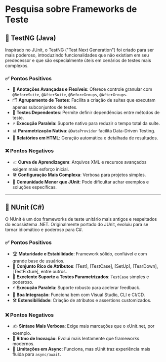 # Pesquisa sobre Frameworks de Teste

## 🧪 TestNG (Java)

Inspirado no JUnit, o TestNG ("Test Next Generation") foi criado para ser mais poderoso, introduzindo funcionalidades que não existiam em seu predecessor e que são especialmente úteis em cenários de testes mais complexos.

### ✅ Pontos Positivos
- 🔖 **Anotações Avançadas e Flexíveis**: Oferece controle granular com `@BeforeSuite`, `@AfterSuite`, `@BeforeGroups`, `@AfterGroups`.
- 🗂️ **Agrupamento de Testes**: Facilita a criação de suítes que executam apenas subconjuntos de testes.
- 🔗 **Testes Dependentes**: Permite definir dependências entre métodos de teste.
- ⚡ **Execução Paralela**: Suporte nativo para reduzir o tempo total da suíte.
- 📊 **Parametrização Nativa**: `@DataProvider` facilita Data-Driven Testing.
- 📑 **Relatórios em HTML**: Geração automática e detalhada de resultados.

### ❌ Pontos Negativos
- 📈 **Curva de Aprendizagem**: Arquivos XML e recursos avançados exigem mais esforço inicial.
- 🛠️ **Configuração Mais Complexa**: Verbosa para projetos simples.
- 👥 **Comunidade Menor que JUnit**: Pode dificultar achar exemplos e soluções específicas.

---

## 🧩 NUnit (C#)

O NUnit é um dos frameworks de teste unitário mais antigos e respeitados do ecossistema .NET. Originalmente portado do JUnit, evoluiu para se tornar idiomático e poderoso para C#.

### ✅ Pontos Positivos
- 🏆 **Maturidade e Estabilidade**: Framework sólido, confiável e com grande base de usuários.
- 🧩 **Conjunto Rico de Atributos**: [Test], [TestCase], [SetUp], [TearDown], [TestFixture], entre outros.
- 🧪 **Excelente Suporte a Testes Parametrizados**: `TestCase` simples e poderoso.
- ⚡ **Execução Paralela**: Suporte robusto para acelerar feedback.
- 🔗 **Boa Integração**: Funciona bem com Visual Studio, CLI e CI/CD.
- 🛠️ **Extensibilidade**: Criação de atributos e assertions customizados.

### ❌ Pontos Negativos
- ✍️ **Sintaxe Mais Verbosa**: Exige mais marcações que o xUnit.net, por exemplo.
- 🐢 **Ritmo de Inovação**: Evolui mais lentamente que frameworks modernos.
- 🔄 **Limitações em Async**: Funciona, mas xUnit traz experiência mais fluida para `async/await`.
